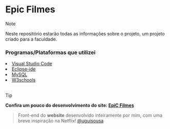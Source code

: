  <h1>Epic Filmes</h1> 
   
> [!NOTE]
> Neste repositório estarão todas as informações sobre o projeto, um projeto criado para a faculdade.

<div>
<h3>Programas/Plataformas que utilizei</h3>
<li><a href="https://code.visualstudio.com/">Visual Studio Code</a></li>
<li><a href=https://eclipseide.org/">Eclipse-ide</a></li>
<li><a href="https://www.mysql.com/">MySQL</a></li>
 <li><a href="https://www.w3schools.com/js/">W3schools</a></li>
</div>

 <br>
 
> [!TIP]
> **Confira um pouco do desenvolvimento do site: <a href="https://youtu.be/vGRAFcQ60jI?si=vxSREbFA347C1TF1">EpiC Filmes</a>**

> Front-end do **website** desenvolvido inteiramente por mim, com uma breve inspiração na Netflix! <a href="https://www.instagram.com/uguisousa">@uguisousa
</a>
<img href="captura.png">

